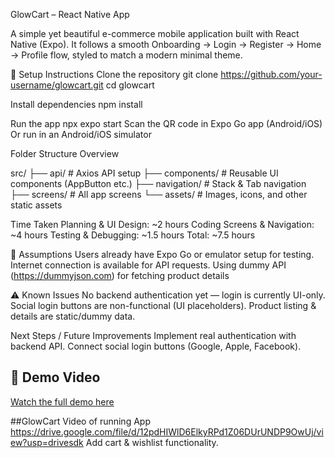 GlowCart – React Native App

A simple yet beautiful e-commerce mobile application built with React Native (Expo).
It follows a smooth Onboarding → Login → Register → Home → Profile flow, styled to match a modern minimal theme.

🚀 Setup Instructions
Clone the repository
git clone https://github.com/your-username/glowcart.git
cd glowcart

Install dependencies
npm install

Run the app
npx expo start
Scan the QR code in Expo Go app (Android/iOS)
Or run in an Android/iOS simulator


Folder Structure Overview

src/
├── api/            # Axios API setup
├── components/     # Reusable UI components (AppButton etc.)
├── navigation/     # Stack & Tab navigation
├── screens/        # All app screens
└── assets/         # Images, icons, and other static assets

Time Taken
Planning & UI Design: ~2 hours
Coding Screens & Navigation: ~4 hours
Testing & Debugging: ~1.5 hours
Total: ~7.5 hours


📌 Assumptions
Users already have Expo Go or emulator setup for testing.
Internet connection is available for API requests.
Using dummy API (https://dummyjson.com) for fetching product details


⚠ Known Issues
No backend authentication yet — login is currently UI-only.
Social login buttons are non-functional (UI placeholders).
Product listing & details are static/dummy data.


Next Steps / Future Improvements
Implement real authentication with backend API.
Connect social login buttons (Google, Apple, Facebook).


## 🎥 Demo Video
[Watch the full demo here](https://www.loom.com/share/your-looom-link)


##GlowCart Video of running App
https://drive.google.com/file/d/12pdHIWlD6ElkyRPd1Z06DUrUNDP9OwUj/view?usp=drivesdk
Add cart & wishlist functionality.
